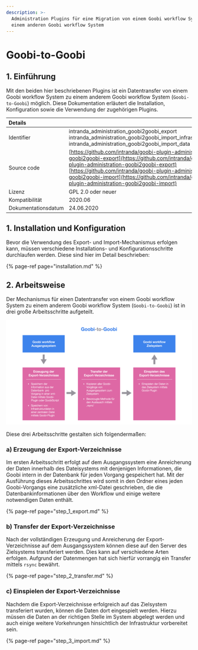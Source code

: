 ```yaml
---
description: >-
  Administration Plugins für eine Migration von einem Goobi workflow System zu
  einem anderen Goobi workflow System
---
```


# Goobi-to-Goobi

## 1. Einführung

Mit den beiden hier beschriebenen Plugins ist ein Datentransfer von einem Goobi workflow System zu einem anderem Goobi workflow System \(`Goobi-to-Goobi`\) möglich. Diese Dokumentation erläutert die Installation, Konfiguration sowie die Verwendung der zugehörigen Plugins.

| Details |  |
| :--- | :--- |
| Identifier | intranda\_administration\_goobi2goobi\_export  intranda\_administration\_goobi2goobi\_import\_infrastructure  intranda\_administration\_goobi2goobi\_import\_data |
| Source code | [https://github.com/intranda/goobi-plugin-administration-goobi2goobi-export](https://github.com/intranda/goobi-plugin-administration-goobi2goobi-export)  [https://github.com/intranda/goobi-plugin-administration-goobi2goobi-import](https://github.com/intranda/goobi-plugin-administration-goobi2goobi-import) |
| Lizenz | GPL 2.0 oder neuer |
| Kompatibilität | 2020.06 |
| Dokumentationsdatum | 24.06.2020 |

## 1. Installation und Konfiguration

Bevor die Verwendung des Export- und Import-Mechanismus erfolgen kann, müssen verschiedene Installations- und Konfigurationsschritte durchlaufen werden. Diese sind hier im Detail beschrieben:

{% page-ref page="installation.md" %}

## 2. Arbeitsweise

Der Mechanismus für einen Datentransfer von einem Goobi workflow System zu einem anderem Goobi workflow System \(`Goobi-to-Goobi`\) ist in drei große Arbeitsschritte aufgeteilt.

![Funktionsweise des Goobi-to-Goobi Datenaustausches](../../.gitbook/assets/intranda_administration_goobi_to_goobi_description_de.png)

Diese drei Arbeitsschritte gestalten sich folgendermaßen:

### a\) Erzeugung der Export-Verzeichnisse

Im ersten Arbeitsschritt erfolgt auf dem Ausgangssystem eine Anreicherung der Daten innerhalb des Dateisystems mit denjenigen Informationen, die Goobi intern in der Datenbank für jeden Vorgang gespeichert hat. Mit der Ausführung dieses Arbeitsschrittes wird somit in den Ordner eines jeden Goobi-Vorgangs eine zusätzliche xml-Datei geschrieben, die die Datenbankinformationen über den Workflow und einige weitere notwendigen Daten enthält.

{% page-ref page="step\_1\_export.md" %}

### b\) Transfer der Export-Verzeichnisse

Nach der vollständigen Erzeugung und Anreicherung der Export-Verzeichnisse auf dem Ausgangssystem können diese auf den Server des Zielsystems transferiert werden. Dies kann auf verschiedene Arten erfolgen. Aufgrund der Datenmengen hat sich hierfür vorrangig ein Transfer mittels `rsync` bewährt.

{% page-ref page="step\_2\_transfer.md" %}

### c\) Einspielen der Export-Verzeichnisse

Nachdem die Export-Verzeichnisse erfolgreich auf das Zielsystem transferiert wurden, können die Daten dort eingespielt werden. Hierzu müssen die Daten an der richtigen Stelle im System abgelegt werden und auch einige weitere Vorkehrungen hinsichtlich der Infrastruktur vorbereitet sein.

{% page-ref page="step\_3\_import.md" %}

